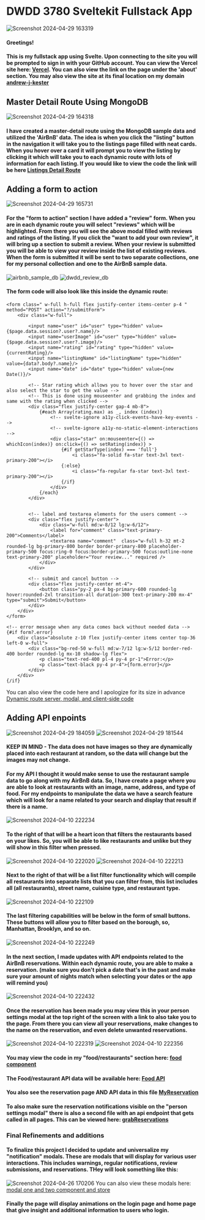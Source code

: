 # DWDD 3780 Sveltekit Fullstack App

![Screenshot 2024-04-29 163319](https://github.com/Andyrooooo/fullstack_svelte_app/assets/97576252/5f06079e-c333-4b58-8989-27f6996b60a6)

#### Greetings!
#### This is my fullstack app using Svelte. Upon connecting to the site you will be prompted to sign in with your GitHub account. You can view the Vercel site here: [Vercel](https://fullstack-svelte-app.vercel.app/). You can also view the link on the page under the 'about' section. You may also view the site at its final location on my domain [andrew-j-kester](https://www.andrew-j-kester.com/)

## Master Detail Route Using MongoDB
![Screenshot 2024-04-29 164318](https://github.com/Andyrooooo/fullstack_svelte_app/assets/97576252/76697220-158b-4ae5-9720-3de7dc86bdf3)

#### I have created a master-detail route using the MongoDB sample data and utilized the 'AirBnB' data. The idea is when you click the "listing" button in the navigation it will take you to the listings page filled with neat cards. When you hover over a card it will prompt you to view the listing by clicking it which will take you to each dynamic route with lots of information for each listing. If you would like to view the code the link will be here [Listings Detail Route](https://github.com/Andyrooooo/fullstack_svelte_app/tree/master/src/routes/listings)


## Adding a form to action
![Screenshot 2024-04-29 165731](https://github.com/Andyrooooo/fullstack_svelte_app/assets/97576252/0103c8c6-8f5b-45ac-9b9a-24e6d3535768)
#### For the "form to action" section I have added a "review" form. When you are in each dynamic route you will select "reviews" which will be highlighted. From there you will see the above modal filled with reviews and ratings of the listing. If you click the "want to add your own review", it will bring up a section to submit a review. When your review is submitted you will be able to view your review inside the list of existing reviews. When the form is submitted it will be sent to two separate collections, one for my personal collection and one to the AirBnB sample data.
![airbnb_sample_db](https://github.com/Andyrooooo/fullstack_svelte_app/assets/97576252/f6f60613-29bc-4853-808b-a5b0841b2b4f)
![dwdd_review_db](https://github.com/Andyrooooo/fullstack_svelte_app/assets/97576252/89668f84-f270-4dd2-b572-790f4b45cfc1)
#### The form code will also look like this inside the dynamic route:
```
<form class=" w-full h-full flex justify-center items-center p-4 " method="POST" action="?/submitForm">
    <div class="w-full">

        <input name="user" id="user" type="hidden" value={$page.data.session?.user?.name}/>
        <input name="userImage" id="user" type="hidden" value={$page.data.session?.user?.image}/>
        <input name="rating" id="rating" type="hidden" value={currentRating}/>
        <input name="listingName" id="listingName" type="hidden" value={data?.body?.name}/>
        <input name="date" id="date" type="hidden" value={new Date()}/>

        <!-- Star rating which allows you to hover over the star and also select the star to get the value -->
        <!-- This is done using mouseenter and grabbing the index and same with the rating when clicked -->
        <div class="flex justify-center gap-4 mb-8">
            {#each Array(rating.max) as _, index (index)}
                <!-- svelte-ignore a11y-click-events-have-key-events -->
                <!-- svelte-ignore a11y-no-static-element-interactions -->
                <div class="star" on:mouseenter={() => whichIcon(index)} on:click={() => setRating(index)} >
                    {#if getStarType(index) === 'full'}
                        <i class="fa-solid fa-star text-3xl text-primary-200"></i>
                    {:else}
                        <i class="fa-regular fa-star text-3xl text-primary-200"></i>
                    {/if}
                </div>
            {/each}
        </div>


        <!-- label and textarea elements for the users comment -->
        <div class="flex justify-center">
            <div class="w-full md:w-8/12 lg:w-6/12">
                <label for="comment" class="text-primary-200">Comments</label>
                <textarea name="comment"  class="w-full h-32 mt-2 rounded-lg bg-primary-800 border border-primary-800 placeholder-primary-500 focus:ring-0 focus:border-primary-500 focus:outline-none text-primary-200" placeholder="Your review..." required />
            </div>
        </div>

        <!-- submit and cancel button -->
        <div class="flex justify-center mt-4">
            <button class="py-2 px-4 bg-primary-600 rounded-lg hover:rounded-2xl transition-all duration-300 text-primary-200 mx-4" type="submit">Submit</button>
        </div>
    </div>
</form>

<!-- error message when any data comes back without needed data -->
{#if form?.error}
    <div class="absolute z-10 flex justify-center items center top-36 left-0 w-full">
        <div class="bg-red-50 w-full md:w-7/12 lg:w-5/12 border-red-400 border rounded-lg mx-10 shadow-lg flex">
            <p class="text-red-400 pl-4 py-4 pr-1">Error:</p>
            <p class="text-black py-4 pr-4">{form.error}</p>
        </div>
    </div>
{/if}
```
You can also view the code here and I apologize for its size in advance [Dynamic route server, modal, and client-side code](https://github.com/Andyrooooo/fullstack_svelte_app/tree/master/src/routes/listings/%5B_id%5D)


## Adding API enpoints
![Screenshot 2024-04-29 184059](https://github.com/Andyrooooo/fullstack_svelte_app/assets/97576252/0a19c5f4-fd12-4048-b026-85f4b5f472d1)
![Screenshot 2024-04-29 181544](https://github.com/Andyrooooo/fullstack_svelte_app/assets/97576252/9459e016-9ae7-4f91-854c-5b7060aaa1fb)

#### KEEP IN MIND - The data does not have images so they are dynamically placed into each restaurant at random, so the data will change but the images may not change.
#### For my API I thought it would make sense to use the restaurant sample data to go along with my AirBnB data. So, I have create a page where you are able to look at restaurants with an image, name, address, and type of food. For my endpoints to manipulate the data we have a search feature which will look for a name related to your search and display that result if there is a name. 
![Screenshot 2024-04-10 222234](https://github.com/Andyrooooo/fullstack_svelte_app/assets/97576252/4de1fb19-1ac9-477a-afea-b3b4c05b8bf4)
#### To the right of that will be a heart icon that filters the restaurants based on your likes. So, you will be able to like restaurants and unlike but they will show in this filter when pressed.
![Screenshot 2024-04-10 222020](https://github.com/Andyrooooo/fullstack_svelte_app/assets/97576252/9a8e8dcd-1044-4ec9-aa41-d01652f8ce28)
![Screenshot 2024-04-10 222213](https://github.com/Andyrooooo/fullstack_svelte_app/assets/97576252/3b5fcc84-dd3f-4a25-90b2-7b09964aa75e)
#### Next to the right of that will be a list filter functionality which will compile all restaurants into separate lists that you can filter from, this list includes all (all restaurants), street name, cuisine type, and restaurant type.
![Screenshot 2024-04-10 222109](https://github.com/Andyrooooo/fullstack_svelte_app/assets/97576252/b1f07541-10a7-43aa-83fc-2cc105111b73)
#### The last filtering capabilities will be below in the form of small buttons. These buttons will allow you to filter based on the borough, so, Manhattan, Brooklyn, and so on.
![Screenshot 2024-04-10 222249](https://github.com/Andyrooooo/fullstack_svelte_app/assets/97576252/fe1221e5-0453-4c94-9176-04d8c15d53a2)

#### In the next section, I made updates with API endpoints related to the AirBnB reservations. Within each dynamic route, you are able to make a reservation. (make sure you don't pick a date that's in the past and make sure your amount of nights match when selecting your dates or the app will remind you) 
![Screenshot 2024-04-10 222432](https://github.com/Andyrooooo/fullstack_svelte_app/assets/97576252/141b83a4-3edc-4abf-8a5f-bb57c59ad145)
#### Once the reservation has been made you may view this in your person settings modal at the top right of the screen with a link to also take you to the page. From there you can view all your reservations, make changes to the name on the reservation, and even delete unwanted reservations.
![Screenshot 2024-04-10 222319](https://github.com/Andyrooooo/fullstack_svelte_app/assets/97576252/baa6beeb-5066-4457-bf82-b190cdc28c99)
![Screenshot 2024-04-10 222356](https://github.com/Andyrooooo/fullstack_svelte_app/assets/97576252/78d1d327-51a9-4a2c-bcac-5319e5a9e8d1)
#### You may view the code in my "food/restaurants" section here: [food component](https://github.com/Andyrooooo/fullstack_svelte_app/tree/master/src/routes/food)
#### The Food/restaurant API data will be available here: [Food API](https://github.com/Andyrooooo/fullstack_svelte_app/tree/master/src/routes/api/food)
#### You also see the reservation page AND API data in this file [MyReservation](https://github.com/Andyrooooo/fullstack_svelte_app/tree/master/src/routes/myReservations)
#### To also make sure the reservation notifications visible on the "person settings modal" there is also a second file with an api endpoint that gets called in all pages. This can be viewed here: [grabReservations](https://github.com/Andyrooooo/fullstack_svelte_app/tree/master/src/routes/grabReservations)

### Final Refinements and additions
#### To finalize this project I decided to update and universalize my "notification" modals. These are modals that will display for various user interactions. This includes warnings, regular notifications, review submissions, and reservations. THey will look something like this:
![Screenshot 2024-04-26 170206](https://github.com/Andyrooooo/fullstack_svelte_app/assets/97576252/2b658247-c551-4800-b4ba-2c17a5eb59b6)
You can also view these modals here: [modal one and two component and store](https://github.com/Andyrooooo/fullstack_svelte_app/tree/master/src/routes/airbnb)

#### Finally the page will display animations on the login page and home page that give insight and additional information to users who login.
